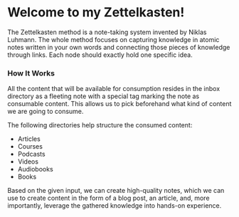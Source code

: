 # Welcome to my Zettelkasten!

The Zettelkasten method is a note-taking system invented by Niklas Luhmann. The whole method focuses on capturing knowledge in atomic notes written in your own words and connecting those pieces of knowledge through links. Each node should exactly hold one specific idea.

### How It Works

All the content that will be available for consumption resides in the inbox directory as a fleeting note with a special tag marking the note as consumable content. This allows us to pick beforehand what kind of content we are going to consume.

The following directories help structure the consumed content:

- Articles
- Courses
- Podcasts
- Videos
- Audiobooks
- Books

Based on the given input, we can create high-quality notes, which we can use to create content in the form of a blog post, an article, and, more importantly, leverage the gathered knowledge into hands-on experience.